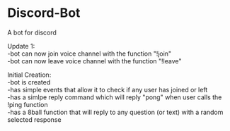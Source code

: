 # Discord-Bot
A bot for discord  


Update 1:  
-bot can now join voice channel with the function "!join"  
-bot can now leave voice channel with the function "!leave"  

Initial Creation:  
-bot is created  
-has simple events that allow it to check if any user has joined or left  
-has a simlpe reply command which will reply "pong" when user calls the !ping function  
-has a 8ball function that will reply to any question (or text) with a random selected response  
